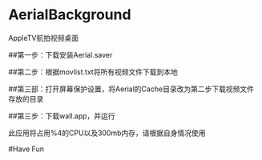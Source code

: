 # AerialBackground
AppleTV航拍视频桌面

##第一步：下载安装Aerial.saver

##第二步：根据movlist.txt将所有视频文件下载到本地

##第三部：打开屏幕保护设置，将Aerial的Cache目录改为第二步下载视频文件存放的目录

##第三步：下载wall.app，并运行

此应用将占用%4的CPU以及300mb内存，请根据自身情况使用



#Have Fun

